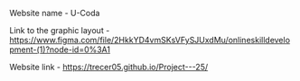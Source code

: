 Website name - U-Coda

Link to the graphic layout - https://www.figma.com/file/2HkkYD4vmSKsVFySJUxdMu/onlineskilldevelopment-(1)?node-id=0%3A1

Website link - https://trecer05.github.io/Project---25/
